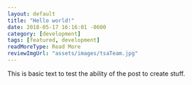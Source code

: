 ```yaml
---
layout: default
title: "Hello world!"
date: 2018-05-17 16:16:01 -0600
category: [development]
tags: [featured, development]
readMoreType: Read More
reviewImgUrl: "assets/images/tsaTeam.jpg"
---
```


This is basic text to test the ability of the post to create stuff.
